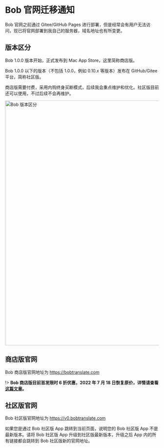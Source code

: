 # Bob 官网迁移通知

Bob 官网之前通过 Gitee/GitHub Pages 进行部署，但是经常会有用户无法访问，现已将官网部署到我自己的服务器，域名地址也有所变更。

## 版本区分

Bob 1.0.0 版本开始，正式发布到 Mac App Store，这里简称商店版。

Bob 1.0.0 以下的版本（不包括 1.0.0，例如 0.10.x 等版本）发布在 GitHub/Gitee 平台，简称社区版。

商店版需要付费，采用内购终身买断模式，后续我会重点维护和优化。社区版目前还可以使用，不过后续不会再维护。

<img src="https://cdn.ripperhe.com/oss/master/2022/0709/bob-category.jpg" alt="Bob 版本区分" width=800>

## 商店版官网

Bob 商店版官网地址为 <https://bobtranslate.com>

!> **Bob 商店版目前首发限时 6 折优惠，2022 年 7 月 18 日恢复原价，详情请查看 [这篇文章](https://bobtranslate.com/blog/2022-07-03-v1-coming.html)。**

## 社区版官网

Bob 社区版官网地址为 <https://v0.bobtranslate.com>

如果您是通过 Bob 社区版 App 跳转到当前页面，说明您的 Bob 社区版 App 不是最新版本。请将 Bob 社区版 App 升级到社区版最新版本，升级之后 App 内的所有链接都会跳转到 Bob 社区版新的官网地址。